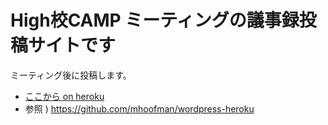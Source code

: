 # High校CAMP ミーティングの議事録投稿サイトです

ミーティング後に投稿します。
* [ここから on heroku](http://kovawp.herokuapp.com/)
* 参照 ) https://github.com/mhoofman/wordpress-heroku
